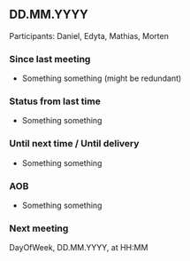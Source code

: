 ## DD.MM.YYYY
Participants: Daniel, Edyta, Mathias, Morten

### Since last meeting
- Something something (might be redundant)

### Status from last time
- Something something

### Until next time / Until delivery
- Something something

### AOB
- Something something

### Next meeting
DayOfWeek, DD.MM.YYYY, at HH:MM